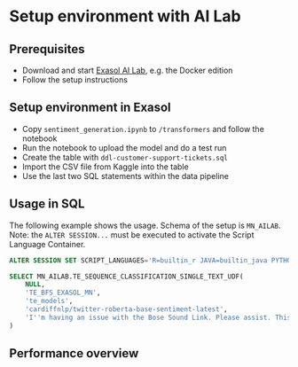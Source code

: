 # Setup environment with AI Lab

## Prerequisites

* Download and start [Exasol AI Lab](https://github.com/exasol/ai-lab), e.g. the Docker edition
* Follow the setup instructions

## Setup environment in Exasol

* Copy `sentiment_generation.ipynb` to `/transformers` and follow the notebook
* Run the notebook to upload the model and do a test run
* Create the table with `ddl-customer-support-tickets.sql`
* Import the CSV file from Kaggle into the table
* Use the last two SQL statements within the data pipeline

## Usage in SQL

The following example shows the usage. Schema of the setup is `MN_AILAB`. Note: the `ALTER SESSION...` must be executed to activate the Script Language Container. 

```sql
ALTER SESSION SET SCRIPT_LANGUAGES='R=builtin_r JAVA=builtin_java PYTHON3=builtin_python3 PYTHON3_TE=...';

SELECT MN_AILAB.TE_SEQUENCE_CLASSIFICATION_SINGLE_TEXT_UDF(
    NULL,
    'TE_BFS_EXASOL_MN',
    'te_models',
    'cardiffnlp/twitter-roberta-base-sentiment-latest',
    'I''m having an issue with the Bose Sound Link. Please assist. This problem started occurring after the recent software update. I haven''t made any other changes to the device.'
)
```

## Performance overview

